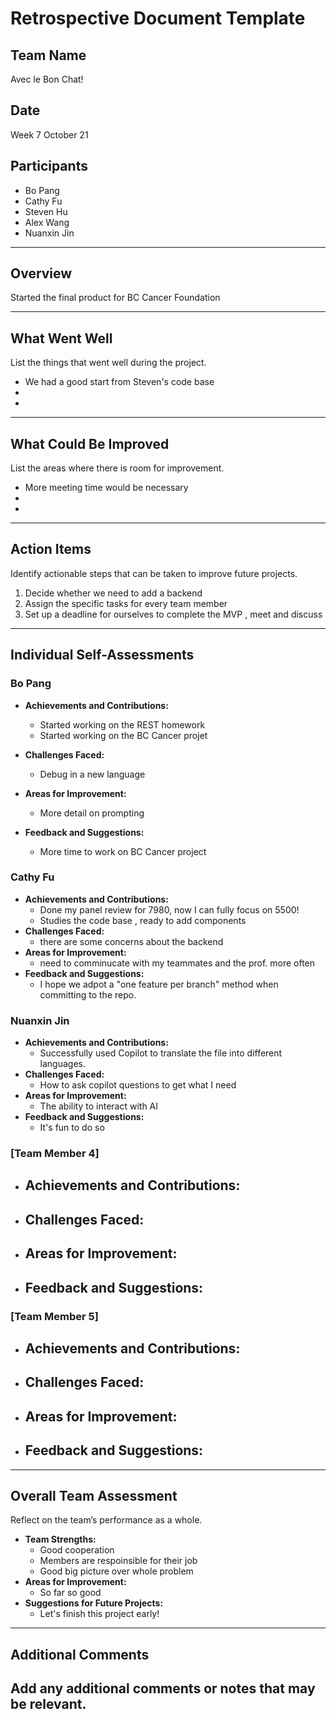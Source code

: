 # Retrospective Document Template

## Team Name
Avec le Bon Chat!
## Date
Week 7 October 21

## Participants
- Bo Pang
- Cathy Fu
- Steven Hu
- Alex Wang
- Nuanxin Jin

---

## Overview
Started the final product for BC Cancer Foundation

---

## What Went Well
List the things that went well during the project.
- We had a good start from Steven's code base
- 
-

---

## What Could Be Improved
List the areas where there is room for improvement.
- More meeting time would be necessary
-
-

---

## Action Items
Identify actionable steps that can be taken to improve future projects.
1. Decide whether we need to add a backend
2. Assign the specific tasks for every team member
3. Set up a deadline for ourselves to complete the MVP , meet and discuss

---

## Individual Self-Assessments
### Bo Pang
- **Achievements and Contributions:**
  - Started working on the REST homework
  - Started working on the BC Cancer projet
    
- **Challenges Faced:**
  - Debug in a new language
- **Areas for Improvement:**
  - More detail on prompting 
- **Feedback and Suggestions:**
  - More time to work on BC Cancer project

### Cathy Fu
- **Achievements and Contributions:**
  - Done my panel review for 7980, now I can fully focus on 5500!
  - Studies the code base , ready to add components
- **Challenges Faced:**
  - there are some concerns about the backend
- **Areas for Improvement:**
  - need to comminucate with my teammates and the prof. more often
- **Feedback and Suggestions:**
  - I hope we adpot a "one feature per branch" method when committing to the repo.

### Nuanxin Jin
- **Achievements and Contributions:**
  - Successfully used Copilot to translate the file into different languages.
- **Challenges Faced:**
  - How to ask copilot questions to get what I need
- **Areas for Improvement:**
  - The ability to interact with AI
- **Feedback and Suggestions:**
  - It's fun to do so 

### [Team Member 4]
- **Achievements and Contributions:**
  -
- **Challenges Faced:**
  -
- **Areas for Improvement:**
  -
- **Feedback and Suggestions:**
  -

### [Team Member 5]
- **Achievements and Contributions:**
  -
- **Challenges Faced:**
  -
- **Areas for Improvement:**
  -
- **Feedback and Suggestions:**
  -

---

## Overall Team Assessment
Reflect on the team’s performance as a whole.
- **Team Strengths:**
  - Good cooperation
  - Members are respoinsible for their job
  - Good big picture over whole problem
- **Areas for Improvement:**
  - So far so good
- **Suggestions for Future Projects:**
  - Let's finish this project early!

---

## Additional Comments
Add any additional comments or notes that may be relevant.
-
